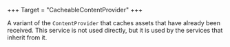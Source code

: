 +++
Target = "CacheableContentProvider"
+++

A variant of the `ContentProvider` that caches assets that have already been received. This service is not used directly, but it is used by the services that inherit from it.